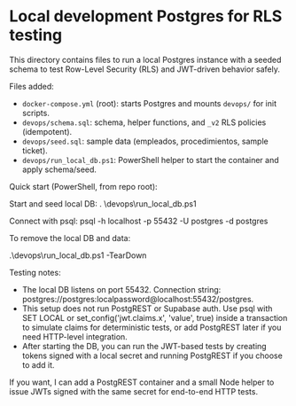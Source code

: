Local development Postgres for RLS testing
========================================

This directory contains files to run a local Postgres instance with a seeded schema to test Row-Level Security (RLS) and JWT-driven behavior safely.

Files added:
- `docker-compose.yml` (root): starts Postgres and mounts `devops/` for init scripts.
- `devops/schema.sql`: schema, helper functions, and `_v2` RLS policies (idempotent).
- `devops/seed.sql`: sample data (empleados, procedimientos, sample ticket).
- `devops/run_local_db.ps1`: PowerShell helper to start the container and apply schema/seed.

Quick start (PowerShell, from repo root):

Start and seed local DB:
.
\devops\run_local_db.ps1

Connect with psql:
psql -h localhost -p 55432 -U postgres -d postgres

To remove the local DB and data:

.\devops\run_local_db.ps1 -TearDown

Testing notes:
- The local DB listens on port 55432. Connection string: postgres://postgres:localpassword@localhost:55432/postgres.
- This setup does not run PostgREST or Supabase auth. Use psql with SET LOCAL or set_config('jwt.claims.x', 'value', true) inside a transaction to simulate claims for deterministic tests, or add PostgREST later if you need HTTP-level integration.
- After starting the DB, you can run the JWT-based tests by creating tokens signed with a local secret and running PostgREST if you choose to add it.

If you want, I can add a PostgREST container and a small Node helper to issue JWTs signed with the same secret for end-to-end HTTP tests.
